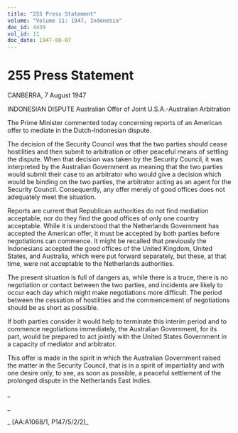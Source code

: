 ```yaml
---
title: "255 Press Statement"
volume: "Volume 11: 1947, Indonesia"
doc_id: 4439
vol_id: 11
doc_date: 1947-08-07
---
```


# 255 Press Statement

CANBERRA, 7 August 1947

INDONESIAN DISPUTE Australian Offer of Joint U.S.A.-Australian Arbitration

The Prime Minister commented today concerning reports of an American offer to mediate in the Dutch-Indonesian dispute.

The decision of the Security Council was that the two parties should cease hostilities and then submit to arbitration or other peaceful means of settling the dispute. When that decision was taken by the Security Council, it was interpreted by the Australian Government as meaning that the two parties would submit their case to an arbitrator who would give a decision which would be binding on the two parties, the arbitrator acting as an agent for the Security Council. Consequently, any offer merely of good offices does not adequately meet the situation.

Reports are current that Republican authorities do not find mediation acceptable, nor do they find the good offices of only one country acceptable. While it is understood that the Netherlands Government has accepted the American offer, it must be accepted by both parties before negotiations can commence. It might be recalled that previously the Indonesians accepted the good offices of the United Kingdom, United States, and Australia, which were put forward separately, but these, at that time, were not acceptable to the Netherlands authorities.

The present situation is full of dangers as, while there is a truce, there is no negotiation or contact between the two parties, and incidents are likely to occur each day which might make negotiations more difficult. The period between the cessation of hostilities and the commencement of negotiations should be as short as possible.

If both parties consider it would help to terminate this interim period and to commence negotiations immediately, the Australian Government, for its part, would be prepared to act jointly with the United States Government in a capacity of mediator and arbitrator.

This offer is made in the spirit in which the Australian Government raised the matter in the Security Council, that is in a spirit of impartiality and with one desire only, to see, as soon as possible, a peaceful settlement of the prolonged dispute in the Netherlands East Indies.

_

_

_ [AA:A1068/1, P147/5/2/2]_

